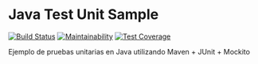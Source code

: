 # Java Test Unit Sample

[![Build Status](https://travis-ci.com/alvarodl96/java-test-unit-sample.svg?branch=master)](https://travis-ci.com/alvarodl96/java-test-unit-sample)
[![Maintainability](https://api.codeclimate.com/v1/badges/cfe1971437291ed13873/maintainability)](https://codeclimate.com/github/alvarodl96/java-test-unit-sample/maintainability)
[![Test Coverage](https://api.codeclimate.com/v1/badges/cfe1971437291ed13873/test_coverage)](https://codeclimate.com/github/alvarodl96/java-test-unit-sample/test_coverage)

Ejemplo de pruebas unitarias en Java utilizando Maven + JUnit + Mockito
